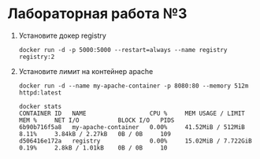 # Лабораторная работа №3
1. Установите докер registry
    ```
    docker run -d -p 5000:5000 --restart=always --name registry registry:2
    ```
2. Установите лимит на контейнер apache
    ```
    docker run -d --name my-apache-container -p 8080:80 --memory 512m httpd:latest

    docker stats
    CONTAINER ID   NAME                  CPU %     MEM USAGE / LIMIT     MEM %     NET I/O           BLOCK I/O   PIDS
    6b90b716f5a8   my-apache-container   0.00%     41.52MiB / 512MiB     8.11%     3.84kB / 2.27kB   0B / 0B     109
    d506416e172a   registry              0.00%     15.02MiB / 7.722GiB   0.19%     2.8kB / 1.01kB    0B / 0B     10
    ```
    